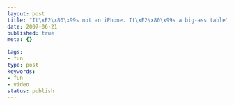 ```yaml
---
layout: post
title: "It\xE2\x80\x99s not an iPhone. It\xE2\x80\x99s a big-ass table"
date: 2007-06-21
published: true
meta: {}

tags:
- fun
type: post
keywords:
- fun
- video
status: publish
---
```


